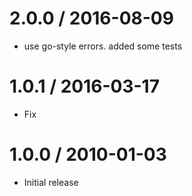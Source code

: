 
2.0.0 / 2016-08-09
==================

  * use go-style errors. added some tests

1.0.1 / 2016-03-17
==================

* Fix

1.0.0 / 2010-01-03
==================

  * Initial release
